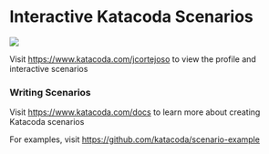 # Interactive Katacoda Scenarios

[![](http://shields.katacoda.com/katacoda/jcortejoso/count.svg)](https://www.katacoda.com/jcortejoso "Get your profile on Katacoda.com")

Visit https://www.katacoda.com/jcortejoso to view the profile and interactive scenarios

### Writing Scenarios
Visit https://www.katacoda.com/docs to learn more about creating Katacoda scenarios

For examples, visit https://github.com/katacoda/scenario-example

